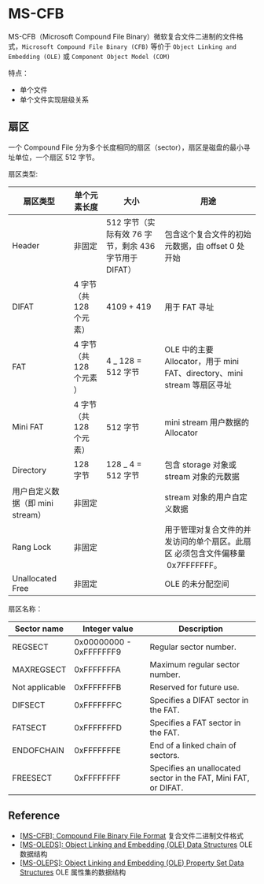 # MS-CFB

MS-CFB（Microsoft Compound File Binary）微软复合文件二进制的文件格式，`Microsoft Compound File Binary (CFB)` 等价于 `Object Linking and Embedding (OLE)` 或 `Component Object Model (COM)`

特点：

- 单个文件
- 单个文件实现层级关系

## 扇区

一个 Compound File 分为多个长度相同的扇区（sector），扇区是磁盘的最小寻址单位，一个扇区 512 字节。

扇区类型:

| 扇区类型                         | 单个元素长度             | 大小                                                  | 用途                                                                            |
| -------------------------------- | ------------------------ | ----------------------------------------------------- | ------------------------------------------------------------------------------- |
| Header                           | 非固定                   | 512 字节（实际有效 76 字节，剩余 436 字节用于 DIFAT） | 包含这个复合文件的初始元数据，由 offset 0 处开始                                |
| DIFAT                            | 4 字节（共 128 个元素）  | 4109 + 419                                            | 用于 FAT 寻址                                                                   |
| FAT                              | 4 字节（共 128 个元素 ） | 4 \_ 128 = 512 字节                                   | OLE 中的主要 Allocator，用于 mini FAT、directory、mini stream 等扇区寻址        |
| Mini FAT                         | 4 字节（共 128 个元素）  | 512 字节                                              | mini stream 用户数据的 Allocator                                                |
| Directory                        | 128 字节                 | 128 \_ 4 = 512 字节                                   | 包含 storage 对象或 stream 对象的元数据                                         |
| 用户自定义数据（即 mini stream） | 非固定                   |                                                       | stream 对象的用户自定义数据                                                     |
| Rang Lock                        | 非固定                   |                                                       | 用于管理对复合文件的并发访问的单个扇区。此扇区 必须包含文件偏移量  0x7FFFFFFF。 |
| Unallocated Free                 | 非固定                   |                                                       | OLE 的未分配空间                                                                |

扇区名称：

| Sector name    | Integer value           | Description                                                     |
| -------------- | ----------------------- | --------------------------------------------------------------- |
| REGSECT        | 0x00000000 - 0xFFFFFFF9 | Regular sector number.                                          |
| MAXREGSECT     | 0xFFFFFFFA              | Maximum regular sector number.                                  |
| Not applicable | 0xFFFFFFFB              | Reserved for future use.                                        |
| DIFSECT        | 0xFFFFFFFC              | Specifies a DIFAT sector in the FAT.                            |
| FATSECT        | 0xFFFFFFFD              | Specifies a FAT sector in the FAT.                              |
| ENDOFCHAIN     | 0xFFFFFFFE              | End of a linked chain of sectors.                               |
| FREESECT       | 0xFFFFFFFF              | Specifies an unallocated sector in the FAT, Mini FAT, or DIFAT. |

## Reference

- [[MS-CFB]: Compound File Binary File Format](https://learn.microsoft.com/en-us/openspecs/windows_protocols/ms-cfb/53989ce4-7b05-4f8d-829b-d08d6148375b) 复合文件二进制文件格式
- [[MS-OLEDS]: Object Linking and Embedding (OLE) Data Structures](https://learn.microsoft.com/en-us/openspecs/windows_protocols/ms-oleds/85583d21-c1cf-4afe-a35f-d6701c5fbb6f) OLE 数据结构
- [[MS-OLEPS]: Object Linking and Embedding (OLE) Property Set Data Structures](https://learn.microsoft.com/en-us/openspecs/windows_protocols/ms-oleps/bf7aeae8-c47a-4939-9f45-700158dac3bc) OLE 属性集的数据结构
